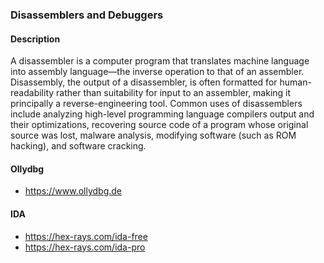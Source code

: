 ### Disassemblers and Debuggers

#### Description
A disassembler is a computer program that translates machine language into assembly language—the inverse operation to that of an assembler. Disassembly, the output of a disassembler, is often formatted for human-readability rather than suitability for input to an assembler, making it principally a reverse-engineering tool. Common uses of disassemblers include analyzing high-level programming language compilers output and their optimizations, recovering source code of a program whose original source was lost, malware analysis, modifying software (such as ROM hacking), and software cracking.


#### Ollydbg
- https://www.ollydbg.de


#### IDA
- https://hex-rays.com/ida-free
- https://hex-rays.com/ida-pro
